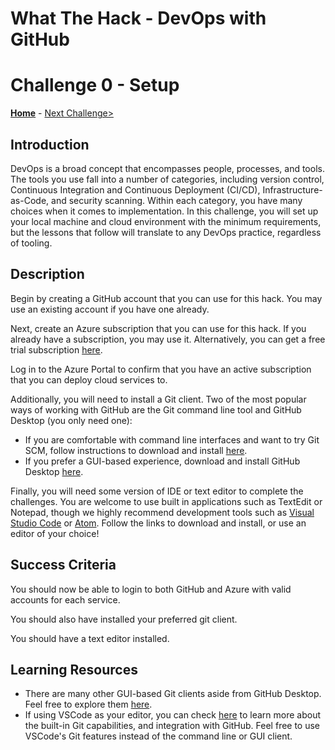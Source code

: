 # What The Hack - DevOps with GitHub

# Challenge 0 - Setup

**[Home](../readme.md)** - [Next Challenge>](./Challenge01.md)

## Introduction

DevOps is a broad concept that encompasses people, processes, and tools. The tools you use fall into a number of categories, including version control, Continuous Integration and Continuous Deployment (CI/CD), Infrastructure-as-Code, and security scanning. Within each category, you have many choices when it comes to implementation. In this challenge, you will set up your local machine and cloud environment with the minimum requirements, but the lessons that follow will translate to any DevOps practice, regardless of tooling. 

## Description

Begin by creating a GitHub account that you can use for this hack. You may use an existing account if you have one already.

Next, create an Azure subscription that you can use for this hack. If you already have a subscription, you may use it. Alternatively, you can get a free trial subscription [here]().

Log in to the Azure Portal to confirm that you have an active subscription that you can deploy cloud services to. 

Additionally, you will need to install a Git client. Two of the most popular ways of working with GitHub are the Git command line tool and GitHub Desktop (you only need one):
- If you are comfortable with command line interfaces and want to try Git SCM, follow instructions to download and install [here](https://git-scm.com/downloads). 
- If you prefer a GUI-based experience, download and install GitHub Desktop [here](https://desktop.github.com/). 

Finally, you will need some version of IDE or text editor to complete the challenges. You are welcome to use built in applications such as TextEdit or Notepad, though we highly recommend development tools such as [Visual Studio Code](https://code.visualstudio.com/) or [Atom](https://atom.io/). Follow the links to download and install, or use an editor of your choice!


## Success Criteria

You should now be able to login to both GitHub and Azure with valid accounts for each service. 

You should also have installed your preferred git client. 

You should have a text editor installed. 


## Learning Resources

- There are many other GUI-based Git clients aside from GitHub Desktop. Feel free to explore them [here](https://git-scm.com/downloads/guis). 
- If using VSCode as your editor, you can check [here](https://code.visualstudio.com/docs/editor/github) to learn more about the built-in Git capabilities, and integration with GitHub. Feel free to use VSCode's Git features instead of the command line or GUI client. 
